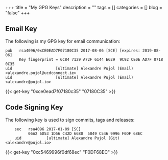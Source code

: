 +++
title       = "My GPG Keys"
description = ""
tags        = []
categories  = []
blog        = "false"
+++

## Email Key
The following is my GPG key for email communication:

```
pub   rsa4096/0xCE0EAD7F07180C35 2017-08-06 [SCE] [expires: 2019-08-06]
      Key fingerprint = 6C84 7129 A72F 6144 E629  9C92 CE0E AD7F 0718 0C35
uid                   [ultimate] Alexandre Pujol (Email) <alexandre.pujol@ucdconnect.ie>
uid                   [ultimate] Alexandre Pujol (Email) <alexandre@pujol.io>
```

{{< get-key "0xce0ead7f07180c35" "07180C35" >}}

## Code Signing Key
The following key is used to sign commits, tags and releases:

		sec   rsa4096 2017-01-09 [SC]
		      06A2 6D53 1D56 C42D 6680  5049 C546 9996 F0DF 68EC
		uid           [ultimate] Alexandre Pujol (Git) <alexandre@pujol.io>

{{< get-key "0xc5469996f0df68ec" "F0DF68EC" >}}

